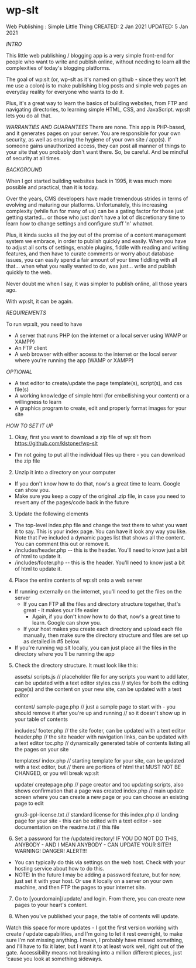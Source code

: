 # wp-slt
Web Publishing : Simple Little Thing
CREATED: 2 Jan 2021
UPDATED: 5 Jan 2021

_INTRO_

This little web publishing / blogging app is a very simple front-end for people who want to write and publish online, without needing to learn all the complexities of today's blogging platforms. 

The goal of wp:slt (or, wp-slt as it's named on github - since they won't let me use a colon) is to make publishing blog posts and simple web pages an everyday reality for everyone who wants to do it. 

Plus, it's a great way to learn the basics of building websites, from FTP and navigating directories, to learning simple HTML, CSS, and JavaScript. wp:slt lets you do all that. 

_WARRANTIES AND GUARANTEES_
There are none. This app is PHP-based, and it generates pages on your server. You are responsible for your own security, as well as ensuring the hygiene of your own site / app(s). If someone gains unauthorized access, they can post all manner of things to your site that you probably don't want there. So, be careful. And be mindful of security at all times. 

_BACKGROUND_

When I got started building websites back in 1995, it was much more possible and practical, than it is today.

Over the years, CMS developers have made tremendous strides in terms of evolving and maturing our platforms. Unfortunately, this increasing complexity (while fun for many of us) can be a gating factor for those just getting started... or those who just don't have a lot of discretionary time to learn how to change settings and configure stuff 'n' whatnot.

Plus, it kinda sucks all the joy out of the promise of a content management system we embrace, in order to publish quickly and easily. When you have to adjust all sorts of settings, enable plugins, fiddle with reading and writing features, and then have to curate comments or worry about database issues, you can easily spend a fair amount of your time fiddling with all that... when what you really wanted to do, was just... write and publish quickly to the web.

Never doubt me when I say, it was simpler to publish online, all those years ago. 

With wp:slt, it can be again.

_REQUIREMENTS_

To run wp:slt, you need to have
- A server that runs PHP (on the internet or a local server using WAMP or XAMPP)
- An FTP client
- A web browser with either access to the internet or the local server where you're running the app (WAMP or XAMPP)

_OPTIONAL_

- A text editor to create/update the page template(s), script(s), and css file(s)
- A working knowledge of simple html (for embellishing your content) or a willingness to learn
- A graphics program to create, edit and properly format images for your site

_HOW TO SET IT UP_

1. Okay, first you want to download a zip file of wp:slt from https://github.com/klstoner/wp-slt
 - I'm not going to put all the individual files up there - you can download the zip file

2. Unzip it into a directory on your computer
 - If you don't know how to do that, now's a great time to learn. Google can show you.
 - Make sure you keep a copy of the original .zip file, in case you need to revert any of the pages/code back in the future

3. Update the following elements
- The top-level index.php file and change the text there to what you want it to say. This is your index page. You can have it look any way you like. Note that I've included a dynamic pages list that shows all the content. You can comment this out or remove it.
- /includes/header.php -- this is the header. You'll need to know just a bit of html to update it.
- /includes/footer.php --  this is the header. You'll need to know just a bit of html to update it.
 
4. Place the entire contents of wp:slt onto a web server 
 - If running externally on the internet, you'll need to get the files on the server
 	- If you can FTP all the files and directory structure together, that's great - it makes your life easier
		- Again, if you don't know how to do that, now's a great time to learn. Google can show you.
	- If your host makes you create each directory and upload each file manually, then make sure the directory structure and files are set up as detailed in #5 below.
 - If you're running wp:slt locally, you can just place all the files in the directory where you'll be running the app

5. Check the directory structure. It must look like this:

 	assets/	
 		scripts.js // placeholder file for any scripts you want to add later, can be updated with a text editor
 		styles.css // styles for both the editing page(s) and the content on your new site, can be updated with a text editor
 	
	content/
		sample-page.php // just a sample page to start with - you should remove it after you're up and running
				// so it doesn't show up in your table of contents
	
	includes/
		footer.php // the site footer, can be updated with a text editor
		header.php // the site header with navigation links, can be updated with a text editor
		toc.php // dynamically generated table of contents listing all the pages on your site
	
	templates/
		index.php // starting template for your site, can be updated with a text editor, but 
			  // there are portions of html that MUST NOT BE CHANGED, or you will break wp:slt
	
	update/
		createpage.php // page creator and toc updating scripts, also shows confirmation that a page was created
		index.php // main update screen where you can create a new page or you can choose an existing page to edit
		
	
	gnu3-gpl-license.txt // standard license for this
	index.php // landing page for your site - this can be edited with a text editor - see documentation on the
	readme.txt // this file
 
6. Set a password for the /update/directory! IF YOU DO NOT DO THIS, ANYBODY - AND I MEAN ANYBODY - CAN UPDATE YOUR SITE!! WARNING! DANGER! ALERT!!!
 - You can typically do this via settings on the web host. Check with your hosting service about how to do this.
 - NOTE: In the future I may be adding a password feature, but for now, just set it with your host. Or use it locally on a server on your own machine, and then FTP the pages to your internet site.

7. Go to [yourdomain]/update/ and login. From there, you can create new pages to your heart's content.

8. When you've published your page, the table of contents will update.


Watch this space for more updates - I got the first version working with create / update capabilities, and I'm going to let it rest overnight, to make sure I'm not missing anything. I mean, I probably have missed something, and I'll have to fix it later, but I want it to at least work well, right out of the gate. Accessibility means not breaking into a million different pieces, just 'cause you look at something sideways.

